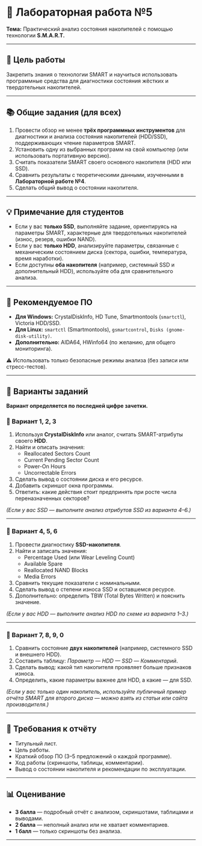 # 🧪 Лабораторная работа №5
**Тема:** Практический анализ состояния накопителей с помощью технологии **S.M.A.R.T.**  

---

## 🎯 Цель работы
Закрепить знания о технологии SMART и научиться использовать программные средства для диагностики состояния жёстких и твердотельных накопителей.  

---

## 📚 Общие задания (для всех)
1. Провести обзор не менее **трёх программных инструментов** для диагностики и анализа состояния накопителей (HDD/SSD), поддерживающих чтение параметров SMART.  
2. Установить одну из выбранных программ на свой компьютер (или использовать портативную версию).  
3. Считать показатели SMART своего основного накопителя (HDD или SSD).  
4. Сравнить результаты с теоретическими данными, изученными в **Лабораторной работе №4**.  
5. Сделать общий вывод о состоянии накопителя.  

---

## 💡 Примечание для студентов
- Если у вас **только SSD**, выполняйте задание, ориентируясь на параметры SMART, характерные для твердотельных накопителей (износ, резерв, ошибки NAND).  
- Если у вас **только HDD**, анализируйте параметры, связанные с механическим состоянием диска (сектора, ошибки, температура, время наработки).  
- Если доступны **оба накопителя** (например, системный SSD и дополнительный HDD), используйте оба для сравнительного анализа.  

---

## 🧰 Рекомендуемое ПО
- **Для Windows:** CrystalDiskInfo, HD Tune, Smartmontools (`smartctl`), Victoria HDD/SSD.  
- **Для Linux:** `smartctl` (Smartmontools), `gsmartcontrol`, `Disks (gnome-disk-utility)`.  
- **Дополнительно:** AIDA64, HWinfo64 (по желанию, для общего мониторинга).  

⚠️ Использовать только безопасные режимы анализа (без записи или стресс-тестов).  

---

## 🔢 Варианты заданий
**Вариант определяется по последней цифре зачетки.**

### 🔹 Вариант 1, 2, 3
1. Используя **CrystalDiskInfo** или аналог, считать SMART-атрибуты своего **HDD**.  
2. Найти и описать значения:  
   - Reallocated Sectors Count  
   - Current Pending Sector Count  
   - Power-On Hours  
   - Uncorrectable Errors  
3. Сделать вывод о состоянии диска и его ресурсе.  
4. Добавить скриншот окна программы.  
5. Ответить: какие действия стоит предпринять при росте числа переназначенных секторов?  

*(Если у вас SSD — выполните анализ атрибутов SSD из варианта 4–6.)*  

---

### 🔹 Вариант 4, 5, 6
1. Провести диагностику **SSD-накопителя**.  
2. Найти и записать значения:  
   - Percentage Used (или Wear Leveling Count)  
   - Available Spare  
   - Reallocated NAND Blocks  
   - Media Errors  
3. Сравнить текущие показатели с номинальными.  
4. Сделать вывод о степени износа SSD и оставшемся ресурсе.  
5. Дополнительно: определить TBW (Total Bytes Written) и пояснить значение.  

*(Если у вас HDD — выполните анализ HDD по схеме из варианта 1–3.)*  

---

### 🔹 Вариант 7, 8, 9, 0
1. Сравнить состояние **двух накопителей** (например, системного SSD и внешнего HDD).  
2. Составить таблицу: *Параметр — HDD — SSD — Комментарий*.  
3. Сделать вывод: какой тип накопителя проявляет больше признаков износа.  
4. Определить, какие параметры важнее для HDD, а какие — для SSD.  

*(Если у вас только один накопитель, используйте публичный пример отчёта SMART для второго диска — можно взять из статьи или сайта производителя.)*  

---

## 📝 Требования к отчёту
- Титульный лист.  
- Цель работы.  
- Краткий обзор ПО (3–5 предложений о каждой программе).  
- Ход работы (скриншоты, таблицы, комментарии).  
- Вывод о состоянии накопителя и рекомендации по эксплуатации.  

---

## 📊 Оценивание
- **3 балла** — подробный отчёт с анализом, скриншотами, таблицами и выводами.  
- **2 балла** — неполный анализ или не хватает комментариев.  
- **1 балл** — только скриншоты без анализа.  

---

